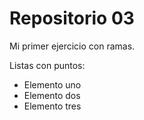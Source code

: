 # Repositorio 03

Mi primer ejercicio con ramas.

 Listas con puntos:

- Elemento uno
- Elemento dos
- Elemento tres
